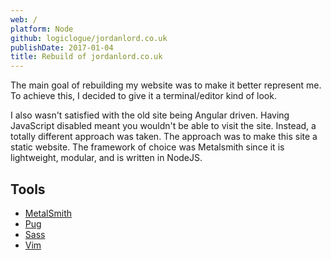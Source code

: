 ```yaml
---
web: /
platform: Node
github: logiclogue/jordanlord.co.uk
publishDate: 2017-01-04
title: Rebuild of jordanlord.co.uk
---
```


The main goal of rebuilding my website was to make it better represent me. To
achieve this, I decided to give it a terminal/editor kind of look.

I also wasn't satisfied with the old site being Angular driven. Having
JavaScript disabled meant you wouldn't be able to visit the site. Instead, a
totally different approach was taken. The approach was to make this site a
static website. The framework of choice was Metalsmith since it is lightweight,
modular, and is written in NodeJS.


## Tools

* [MetalSmith](http://metalsmith.io/)
* [Pug](https://pugjs.org/)
* [Sass](http://sass-lang.com/)
* [Vim](http://www.vim.org/)
